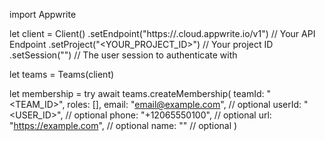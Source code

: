 import Appwrite

let client = Client()
    .setEndpoint("https://<REGION>.cloud.appwrite.io/v1") // Your API Endpoint
    .setProject("<YOUR_PROJECT_ID>") // Your project ID
    .setSession("") // The user session to authenticate with

let teams = Teams(client)

let membership = try await teams.createMembership(
    teamId: "<TEAM_ID>",
    roles: [],
    email: "email@example.com", // optional
    userId: "<USER_ID>", // optional
    phone: "+12065550100", // optional
    url: "https://example.com", // optional
    name: "<NAME>" // optional
)


